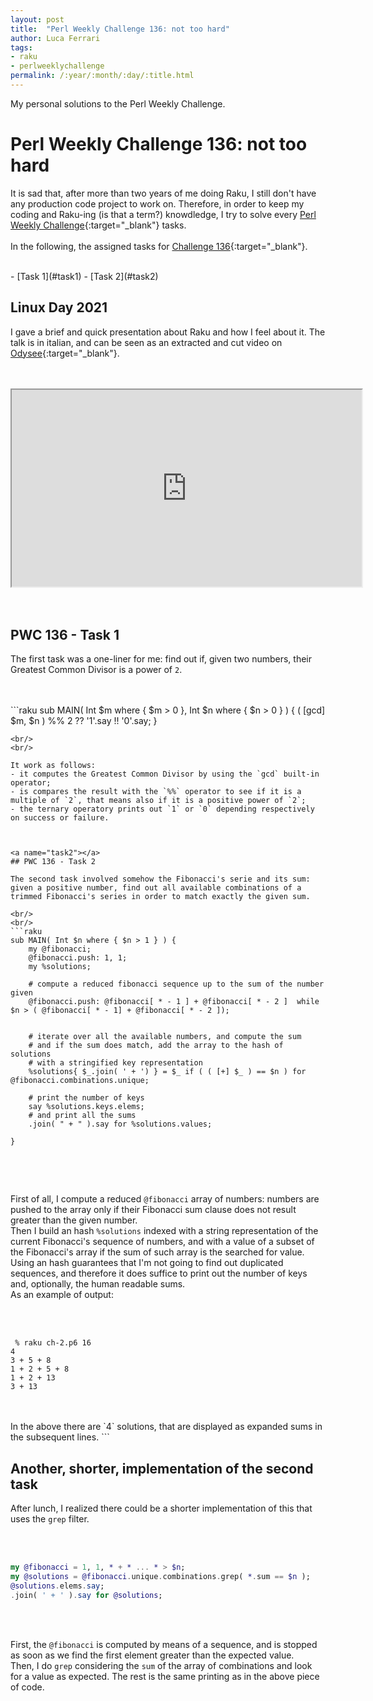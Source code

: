 ```yaml
---
layout: post
title:  "Perl Weekly Challenge 136: not too hard"
author: Luca Ferrari
tags:
- raku
- perlweeklychallenge
permalink: /:year/:month/:day/:title.html
---
```

My personal solutions to the Perl Weekly Challenge.

# Perl Weekly Challenge 136: not too hard

It is sad that, after more than two years of me doing Raku, I still don't have any production code project to work on.
Therefore, in order to keep my coding and Raku-ing (is that a term?) knowdledge, I try to solve every  [Perl Weekly Challenge](https://perlweeklychallenge.org/){:target="_blank"} tasks.
<br/>
<br/>
In the following, the assigned tasks for [Challenge 136](https://perlweeklychallenge.org/blog/perl-weekly-challenge-0136/){:target="_blank"}.

<br/>
- [Task 1](#task1)
- [Task 2](#task2)



## Linux Day 2021

I gave a brief and quick presentation about Raku and how I feel about it. The talk is in italian, and can be seen as an extracted and cut video on [Odysee](https://odysee.com/@fluca1978:d/2021_LINUXDAY_RAKU:7){:target="_blank"}.


<br/>
<br/>
<center>
<iframe id="lbry-iframe" width="560" height="315" src="https://odysee.com/$/embed/2021_LINUXDAY_RAKU/71d1f405dc6bea384c040da06c0285c17229f6de?r=H6VMSo61DL7wbefVnV8hMQRoNY7ANu89" allowfullscreen></iframe>
</center>
<br/>
<br/>






<a name="task1"></a>
## PWC 136 - Task 1

The first task was a one-liner for me: find out if, given two numbers, their Greatest Common Divisor is a power of `2`.

<br/>
<br/>
```raku
sub MAIN( Int $m where { $m > 0 }, Int $n where { $n > 0 } ) {
    ( [gcd] $m, $n ) %% 2 ?? '1'.say !! '0'.say;
}

```
<br/>
<br/>

It work as follows:
- it computes the Greatest Common Divisor by using the `gcd` built-in operator;
- is compares the result with the `%%` operator to see if it is a multiple of `2`, that means also if it is a positive power of `2`;
- the ternary operatory prints out `1` or `0` depending respectively on success or failure.



<a name="task2"></a>
## PWC 136 - Task 2

The second task involved somehow the Fibonacci's serie and its sum: given a positive number, find out all available combinations of a trimmed Fibonacci's series in order to match exactly the given sum.

<br/>
<br/>
```raku
sub MAIN( Int $n where { $n > 1 } ) {
    my @fibonacci;
    @fibonacci.push: 1, 1;
    my %solutions;

    # compute a reduced fibonacci sequence up to the sum of the number given
    @fibonacci.push: @fibonacci[ * - 1 ] + @fibonacci[ * - 2 ]  while $n > ( @fibonacci[ * - 1] + @fibonacci[ * - 2 ]);


    # iterate over all the available numbers, and compute the sum
    # and if the sum does match, add the array to the hash of solutions
    # with a stringified key representation
    %solutions{ $_.join( ' + ') } = $_ if ( ( [+] $_ ) == $n ) for @fibonacci.combinations.unique;

    # print the number of keys
    say %solutions.keys.elems;
    # and print all the sums
    .join( " + " ).say for %solutions.values;

}


```
<br/>
<br/>

First of all, I compute a reduced `@fibonacci` array of numbers: numbers are pushed to the array only if their Fibonacci sum clause does not result greater than the given number.
<br/>
Then I build an hash `%solutions` indexed with a string representation of the current Fibonacci's sequence of numbers, and with a value of a subset of the Fibonacci's array if the sum of such array is the searched for value.
<br/>
Using an hash guarantees that I'm not going to find out duplicated sequences, and therefore it does suffice to print out the number of keys and, optionally, the human readable sums.
<br/>
As an example of output:

<br/>
<br/>

```shell
 % raku ch-2.p6 16
4
3 + 5 + 8
1 + 2 + 5 + 8
1 + 2 + 13
3 + 13

```
<br/>
<br/>
In the above there are `4` solutions, that are displayed as expanded sums in the subsequent lines.
```


## Another, shorter, implementation of the second task

After lunch, I realized there could be a shorter implementation of this that uses the `grep` filter.

<br/>
<br/>

``` raku
my @fibonacci = 1, 1, * + * ... * > $n;
my @solutions = @fibonacci.unique.combinations.grep( *.sum == $n );
@solutions.elems.say;
.join( ' + ' ).say for @solutions;
```
<br/>
<br/>

First, the `@fibonacci` is computed by means of a sequence, and is stopped as soon as we find the first element greater than the expected value.
<br/>
Then, I do `grep` considering the `sum` of the array of combinations and look for a value as expected. The rest is the same printing as in the above piece of code.

